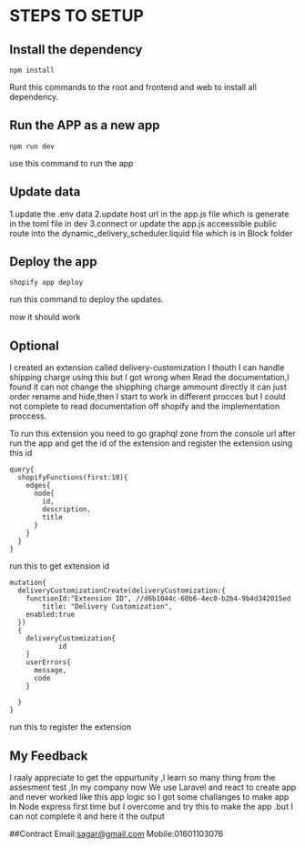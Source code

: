 # STEPS TO SETUP

## Install the dependency

```
npm install
```

Runt this commands to the root and frontend and web to install all dependency.

## Run the APP as a new app

```
npm run dev
```

use this command to run the app

## Update data

1.update the .env data
2.update host url in the app.js file which is generate in the toml file in dev
3.connect or update the app.js acceessible public route into the dynamic_delivery_scheduler.liquid file which is in Block folder

## Deploy the app

```
shopify app deploy
```

run this command to deploy the updates.

now it should work

## Optional

I created an extension called delivery-customization I thouth I can handle shipping charge using this but I got wrong when Read the documentation,I found it can not change the shipphing charge ammount directly it can just order rename and hide,then I start to work in different procces but I could not complete to read documentation off shopify and the implementation proccess.

To run this extension you need to go graphql zone from the console url after run the app
and get the id of the extension and register the extension using this id

```
query{
  shopifyFunctions(first:10){
    edges{
      node{
        id,
        description,
        title
      }
  	}
  }
}
```

run this to get extension id

```
mutation{
  deliveryCustomizationCreate(deliveryCustomization:{
    functionId:"Extension ID", //d6b1044c-60b6-4ec0-b2b4-9b4d342015ed
		title: "Delivery Customization",
    enabled:true
  })
  {
    deliveryCustomization{
			id
    }
    userErrors{
      message,
      code
    }

  }
}
```

run this to register the extension

## My Feedback

I raaly appreciate to get the oppurtunity ,I learn so many thing from the assesment test ,In my company now We use Laravel and react to create app and never worked like this app logic so I got some challanges to make app In Node express first time but I overcome and try this to make the app .but I can not complete it and here it the output

##Contract
Email:sagar@gmail.com
Mobile:01601103076
